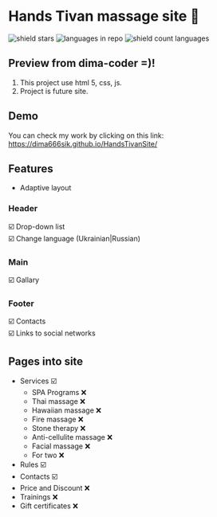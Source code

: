 # Hands Tivan massage site 🙌
![shield stars](https://img.shields.io/github/stars/dima666Sik/HandsTivanSite?color=yellow&label=Stars&style=plastic)
![languages in repo](https://img.shields.io/github/languages/top/dima666Sik/HandsTivanSite?style=flat-square)
![shield count languages](https://img.shields.io/github/languages/count/dima666Sik/HandsTivanSite?style=social)

## Preview from dima-coder =)!
1. This project use html 5, css, js.
2. Project is future site.

## Demo
You can check my work by clicking on this link: https://dima666sik.github.io/HandsTivanSite/

## Features
- Adaptive layout

### Header
☑️ Drop-down list
<br>☑️ Change language (Ukrainian|Russian)

### Main
☑️ Gallary

### Footer
☑️ Contacts
<br>☑️ Links to social networks

## Pages into site
- Services ☑️ 
  - SPA Programs ❌
  - Thai massage ❌
  - Hawaiian massage ❌
  - Fire massage ❌
  - Stone therapy ❌
  - Anti-cellulite massage ❌
  - Facial massage ❌
  - For two ❌
- Rules ☑️ 
- Contacts ☑️ 
- Price and Discount ❌
- Trainings ❌
- Gift certificates ❌
